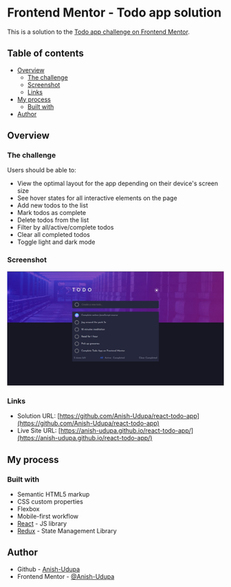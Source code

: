 # Frontend Mentor - Todo app solution

This is a solution to the [Todo app challenge on Frontend Mentor](https://www.frontendmentor.io/challenges/todo-app-Su1_KokOW). 

## Table of contents

- [Overview](#overview)
  - [The challenge](#the-challenge)
  - [Screenshot](#screenshot)
  - [Links](#links)
- [My process](#my-process)
  - [Built with](#built-with)
- [Author](#author)

## Overview

### The challenge

Users should be able to:

- View the optimal layout for the app depending on their device's screen size
- See hover states for all interactive elements on the page
- Add new todos to the list
- Mark todos as complete
- Delete todos from the list
- Filter by all/active/complete todos
- Clear all completed todos
- Toggle light and dark mode

### Screenshot

![](./screenshot.jpg)

### Links

- Solution URL: [https://github.com/Anish-Udupa/react-todo-app](https://github.com/Anish-Udupa/react-todo-app)
- Live Site URL: [https://anish-udupa.github.io/react-todo-app/](https://anish-udupa.github.io/react-todo-app/)

## My process

### Built with

- Semantic HTML5 markup
- CSS custom properties
- Flexbox
- Mobile-first workflow
- [React](https://reactjs.org/) - JS library
- [Redux](https://react-redux.js.org/) - State Management Library

## Author

- Github - [Anish-Udupa](https://github.com/Anish-Udupa)
- Frontend Mentor - [@Anish-Udupa](https://www.frontendmentor.io/profile/Anish-Udupa)

